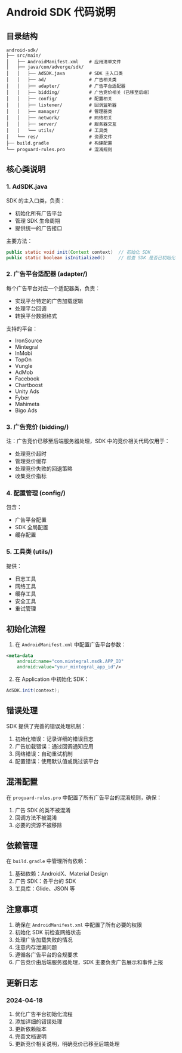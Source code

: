 # Android SDK 代码说明

## 目录结构

```
android-sdk/
├── src/main/
│   ├── AndroidManifest.xml    # 应用清单文件
│   ├── java/com/adverge/sdk/
│   │   ├── AdSDK.java         # SDK 主入口类
│   │   ├── ad/                # 广告相关类
│   │   ├── adapter/           # 广告平台适配器
│   │   ├── bidding/           # 广告竞价相关（已移至后端）
│   │   ├── config/            # 配置相关
│   │   ├── listener/          # 回调监听器
│   │   ├── manager/           # 管理器类
│   │   ├── network/           # 网络相关
│   │   ├── server/            # 服务器交互
│   │   └── utils/             # 工具类
│   └── res/                   # 资源文件
├── build.gradle               # 构建配置
└── proguard-rules.pro         # 混淆规则
```

## 核心类说明

### 1. AdSDK.java
SDK 的主入口类，负责：
- 初始化所有广告平台
- 管理 SDK 生命周期
- 提供统一的广告接口

主要方法：
```java
public static void init(Context context)  // 初始化 SDK
public static boolean isInitialized()     // 检查 SDK 是否已初始化
```

### 2. 广告平台适配器 (adapter/)
每个广告平台对应一个适配器类，负责：
- 实现平台特定的广告加载逻辑
- 处理平台回调
- 转换平台数据格式

支持的平台：
- IronSource
- Mintegral
- InMobi
- TopOn
- Vungle
- AdMob
- Facebook
- Chartboost
- Unity Ads
- Fyber
- Mahimeta
- Bigo Ads

### 3. 广告竞价 (bidding/)
注：广告竞价已移至后端服务器处理，SDK 中的竞价相关代码仅用于：
- 处理竞价超时
- 管理竞价缓存
- 处理竞价失败的回退策略
- 收集竞价指标

### 4. 配置管理 (config/)
包含：
- 广告平台配置
- SDK 全局配置
- 缓存配置

### 5. 工具类 (utils/)
提供：
- 日志工具
- 网络工具
- 缓存工具
- 安全工具
- 重试管理

## 初始化流程

1. 在 `AndroidManifest.xml` 中配置广告平台参数：
```xml
<meta-data
    android:name="com.mintegral.msdk.APP_ID"
    android:value="your_mintegral_app_id"/>
```

2. 在 Application 中初始化 SDK：
```java
AdSDK.init(context);
```

## 错误处理

SDK 提供了完善的错误处理机制：
1. 初始化错误：记录详细的错误日志
2. 广告加载错误：通过回调通知应用
3. 网络错误：自动重试机制
4. 配置错误：使用默认值或跳过该平台

## 混淆配置

在 `proguard-rules.pro` 中配置了所有广告平台的混淆规则，确保：
1. 广告 SDK 的类不被混淆
2. 回调方法不被混淆
3. 必要的资源不被移除

## 依赖管理

在 `build.gradle` 中管理所有依赖：
1. 基础依赖：AndroidX、Material Design
2. 广告 SDK：各平台的 SDK
3. 工具库：Glide、JSON 等

## 注意事项

1. 确保在 `AndroidManifest.xml` 中配置了所有必要的权限
2. 初始化 SDK 前检查网络状态
3. 处理广告加载失败的情况
4. 注意内存泄漏问题
5. 遵循各广告平台的合规要求
6. 广告竞价由后端服务器处理，SDK 主要负责广告展示和事件上报

## 更新日志

### 2024-04-18
1. 优化广告平台初始化流程
2. 添加详细的错误处理
3. 更新依赖版本
4. 完善文档说明
5. 更新竞价相关说明，明确竞价已移至后端处理
